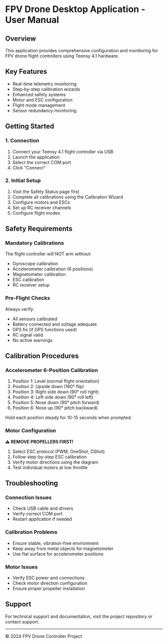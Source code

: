 # FPV Drone Desktop Application - User Manual

## Overview
This application provides comprehensive configuration and monitoring for FPV drone flight controllers using Teensy 4.1 hardware.

## Key Features
- Real-time telemetry monitoring
- Step-by-step calibration wizards
- Enhanced safety systems
- Motor and ESC configuration
- Flight mode management
- Sensor redundancy monitoring

## Getting Started

### 1. Connection
1. Connect your Teensy 4.1 flight controller via USB
2. Launch the application
3. Select the correct COM port
4. Click "Connect"

### 2. Initial Setup
1. Visit the Safety Status page first
2. Complete all calibrations using the Calibration Wizard
3. Configure motors and ESCs
4. Set up RC receiver channels
5. Configure flight modes

## Safety Requirements

### Mandatory Calibrations
The flight controller will NOT arm without:
- Gyroscope calibration
- Accelerometer calibration (6 positions)
- Magnetometer calibration
- ESC calibration
- RC receiver setup

### Pre-Flight Checks
Always verify:
- All sensors calibrated
- Battery connected and voltage adequate
- GPS fix (if GPS functions used)
- RC signal valid
- No active warnings

## Calibration Procedures

### Accelerometer 6-Position Calibration
1. Position 1: Level (normal flight orientation)
2. Position 2: Upside down (180° flip)
3. Position 3: Right side down (90° roll right)
4. Position 4: Left side down (90° roll left)
5. Position 5: Nose down (90° pitch forward)
6. Position 6: Nose up (90° pitch backward)

Hold each position steady for 10-15 seconds when prompted.

### Motor Configuration
**⚠️ REMOVE PROPELLERS FIRST!**

1. Select ESC protocol (PWM, OneShot, DShot)
2. Follow step-by-step ESC calibration
3. Verify motor directions using the diagram
4. Test individual motors at low throttle

## Troubleshooting

### Connection Issues
- Check USB cable and drivers
- Verify correct COM port
- Restart application if needed

### Calibration Problems
- Ensure stable, vibration-free environment
- Keep away from metal objects for magnetometer
- Use flat surface for accelerometer positions

### Motor Issues
- Verify ESC power and connections
- Check motor direction configuration
- Ensure proper propeller installation

## Support
For technical support and documentation, visit the project repository or contact support.

---
© 2024 FPV Drone Controller Project 